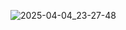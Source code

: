 
![2025-04-04_23-27-48](https://github.com/user-attachments/assets/4b93bfde-35ea-4517-a30a-6d0903c46161)
